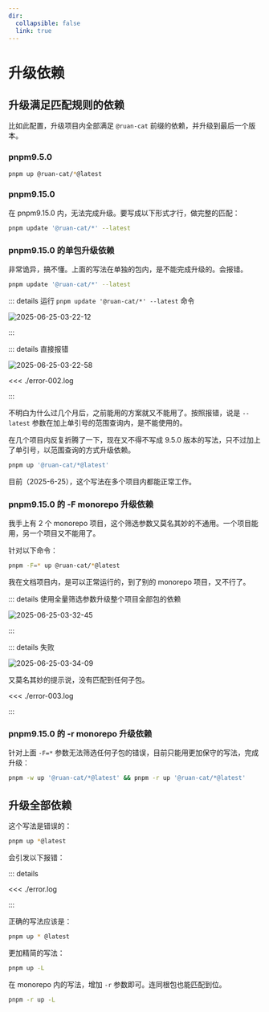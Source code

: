 ```yaml
---
dir:
  collapsible: false
  link: true
---
```


# 升级依赖

## 升级满足匹配规则的依赖

比如此配置，升级项目内全部满足 `@ruan-cat` 前缀的依赖，并升级到最后一个版本。

### pnpm9.5.0

```bash
pnpm up @ruan-cat/*@latest
```

### pnpm9.15.0

在 pnpm9.15.0 内，无法完成升级。要写成以下形式才行，做完整的匹配：

```bash
pnpm update '@ruan-cat/*' --latest
```

### pnpm9.15.0 的单包升级依赖

非常诡异，搞不懂。上面的写法在单独的包内，是不能完成升级的。会报错。

```bash
pnpm update '@ruan-cat/*' --latest
```

::: details 运行 `pnpm update '@ruan-cat/*' --latest` 命令

![2025-06-25-03-22-12](https://gh-img-store.ruan-cat.com/img/2025-06-25-03-22-12.png)

:::

::: details 直接报错

![2025-06-25-03-22-58](https://gh-img-store.ruan-cat.com/img/2025-06-25-03-22-58.png)

<<< ./error-002.log

:::

不明白为什么过几个月后，之前能用的方案就又不能用了。按照报错，说是 `--latest` 参数在加上单引号的范围查询内，是不能使用的。

在几个项目内反复折腾了一下，现在又不得不写成 9.5.0 版本的写法，只不过加上了单引号，以范围查询的方式升级依赖。

```bash
pnpm up '@ruan-cat/*@latest'
```

目前（2025-6-25），这个写法在多个项目内都能正常工作。

### pnpm9.15.0 的 -F monorepo 升级依赖

我手上有 2 个 monorepo 项目，这个筛选参数又莫名其妙的不通用。一个项目能用，另一个项目又不能用了。

针对以下命令：

```bash
pnpm -F=* up @ruan-cat/*@latest
```

我在文档项目内，是可以正常运行的，到了别的 monorepo 项目，又不行了。

::: details 使用全量筛选参数升级整个项目全部包的依赖

![2025-06-25-03-32-45](https://gh-img-store.ruan-cat.com/img/2025-06-25-03-32-45.png)

:::

::: details 失败

![2025-06-25-03-34-09](https://gh-img-store.ruan-cat.com/img/2025-06-25-03-34-09.png)

又莫名其妙的提示说，没有匹配到任何子包。

<<< ./error-003.log

:::

### pnpm9.15.0 的 -r monorepo 升级依赖

针对上面 `-F=*` 参数无法筛选任何子包的错误，目前只能用更加保守的写法，完成升级：

```bash
pnpm -w up '@ruan-cat/*@latest' && pnpm -r up '@ruan-cat/*@latest'
```

## 升级全部依赖

这个写法是错误的：

```bash
pnpm up *@latest
```

会引发以下报错：

::: details

<<< ./error.log

:::

正确的写法应该是：

```bash
pnpm up * @latest
```

更加精简的写法：

```bash
pnpm up -L
```

在 monorepo 内的写法，增加 `-r` 参数即可。连同根包也能匹配到位。

```bash
pnpm -r up -L
```
